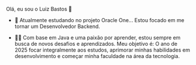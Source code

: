Olá, eu sou o Luiz Bastos 👋
 
- 🌱 Atualmente estudando no projeto Oracle One... Estou focado em me tornar um Desenvolvedor Backend.

- 👨‍💻 Com base em Java e uma paixão por aprender, estou sempre em busca de novos desafios e aprendizados. Meu objetivo é: O ano de 2025 focar integralmente aos estudos, aprimorar minhas habilidades em desenvolvimento e começar minha faculdade na área da tecnologia.



